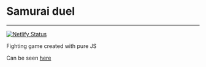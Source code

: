 # Samurai duel

---
[![Netlify Status](https://api.netlify.com/api/v1/badges/ce29b499-3494-4c97-ba2f-c0681c18793e/deploy-status)](https://app.netlify.com/sites/samurai-duel/deploys)

Fighting game created with pure JS 

Can be seen [here](https://samurai-duel.netlify.app)
